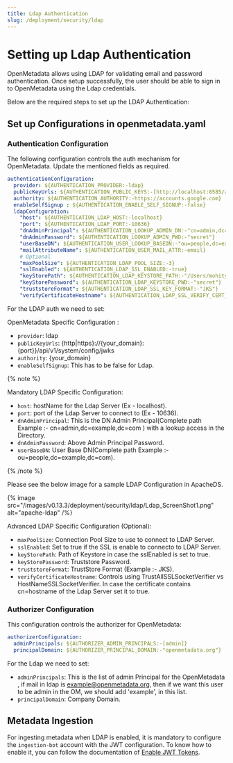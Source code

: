 ```yaml
---
title: Ldap Authentication
slug: /deployment/security/ldap
---
```


# Setting up Ldap Authentication

OpenMetadata allows using LDAP for validating email and password authentication.
Once setup successfully, the user should be able to sign in to OpenMetadata using the Ldap credentials.

Below are the required steps to set up the LDAP Authentication:

## Set up Configurations in openmetadata.yaml

### Authentication Configuration

The following configuration controls the auth mechanism for OpenMetadata. Update the mentioned fields as required.

```yaml
authenticationConfiguration:
  provider: ${AUTHENTICATION_PROVIDER:-ldap}
  publicKeyUrls: ${AUTHENTICATION_PUBLIC_KEYS:-[http://localhost:8585/api/v1/system/config/jwks]}
  authority: ${AUTHENTICATION_AUTHORITY:-https://accounts.google.com}
  enableSelfSignup : ${AUTHENTICATION_ENABLE_SELF_SIGNUP:-false}
  ldapConfiguration:
    "host": ${AUTHENTICATION_LDAP_HOST:-localhost}
    "port": ${AUTHENTICATION_LDAP_PORT:-10636}
    "dnAdminPrincipal": ${AUTHENTICATION_LOOKUP_ADMIN_DN:-"cn=admin,dc=example,dc=com"}
    "dnAdminPassword": ${AUTHENTICATION_LOOKUP_ADMIN_PWD:-"secret"}
    "userBaseDN": ${AUTHENTICATION_USER_LOOKUP_BASEDN:-"ou=people,dc=example,dc=com"}
    "mailAttributeName": ${AUTHENTICATION_USER_MAIL_ATTR:-email}
    # Optional
    "maxPoolSize": ${AUTHENTICATION_LDAP_POOL_SIZE:-3}
    "sslEnabled": ${AUTHENTICATION_LDAP_SSL_ENABLED:-true}
    "keyStorePath": ${AUTHENTICATION_LDAP_KEYSTORE_PATH:-"/Users/mohityadav/sslTest/client/keystore.ks"}
    "keyStorePassword": ${AUTHENTICATION_LDAP_KEYSTORE_PWD:-"secret"}
    "truststoreFormat": ${AUTHENTICATION_LDAP_SSL_KEY_FORMAT:-"JKS"}
    "verifyCertificateHostname": ${AUTHENTICATION_LDAP_SSL_VERIFY_CERT_HOST:-"false"}
```

For the LDAP auth we need to set:

OpenMetadata Specific Configuration :
 
- `provider`: ldap
- `publicKeyUrls`: {http|https}://{your_domain}:{port}}/api/v1/system/config/jwks
- `authority`: {your_domain}
- `enableSelfSignup`: This has to be false for Ldap.

{% note %}

Mandatory LDAP Specific Configuration:

- `host`: hostName for the Ldap Server (Ex - localhost).
- `port`: port of the Ldap Server to connect to (Ex - 10636).
- `dnAdminPrincipal`: This is the DN Admin Principal(Complete path Example :- cn=admin,dc=example,dc=com ) with a lookup access in the Directory.
- `dnAdminPassword`: Above Admin Principal Password.
- `userBaseDN`: User Base DN(Complete path Example :- ou=people,dc=example,dc=com).

{% /note %}

Please see the below image for a sample LDAP Configuration in ApacheDS.

 {% image src="/images/v0.13.3/deployment/security/ldap/Ldap_ScreenShot1.png" alt="apache-ldap" /%}

Advanced LDAP Specific Configuration (Optional):

- `maxPoolSize`: Connection Pool Size to use to connect to LDAP Server.
- `sslEnabled`: Set to true if the SSL is enable to connecto to LDAP Server.
- `keyStorePath`: Path of Keystore in case the sslEnabled is set to true.
- `keyStorePassword`: Truststore Password.
- `truststoreFormat`: TrustStore Format (Example :- JKS).
- `verifyCertificateHostname`: Controls using TrustAllSSLSocketVerifier vs HostNameSSLSocketVerifier. In case the certificate contains cn=hostname of the Ldap Server set it to true.

### Authorizer Configuration

This configuration controls the authorizer for OpenMetadata:

```yaml
authorizerConfiguration:
  adminPrincipals: ${AUTHORIZER_ADMIN_PRINCIPALS:-[admin]}
  principalDomain: ${AUTHORIZER_PRINCIPAL_DOMAIN:-"openmetadata.org"}
```

For the Ldap we need to set:

- `adminPrincipals`: This is the list of admin Principal for the OpenMetadata , if mail in ldap is example@openmetadata.org, then if we want this user to be admin in the OM, we should add 'example', in this list.
- `principalDomain`: Company Domain.

## Metadata Ingestion

For ingesting metadata when LDAP is enabled, it is mandatory to configure the `ingestion-bot` account with the JWT configuration. 
To know how to enable it, you can follow the documentation of [Enable JWT Tokens](/deployment/security/enable-jwt-tokens).
